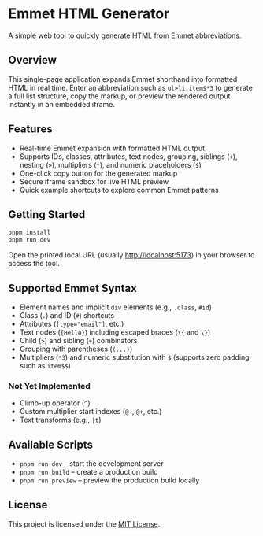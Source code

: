 # Emmet HTML Generator

A simple web tool to quickly generate HTML from Emmet abbreviations.

## Overview

This single-page application expands Emmet shorthand into formatted HTML in real time. Enter an abbreviation such as `ul>li.item$*3` to generate a full list structure, copy the markup, or preview the rendered output instantly in an embedded iframe.

## Features

- Real-time Emmet expansion with formatted HTML output
- Supports IDs, classes, attributes, text nodes, grouping, siblings (`+`), nesting (`>`), multipliers (`*`), and numeric placeholders (`$`)
- One-click copy button for the generated markup
- Secure iframe sandbox for live HTML preview
- Quick example shortcuts to explore common Emmet patterns

## Getting Started

```bash
pnpm install
pnpm run dev
```

Open the printed local URL (usually <http://localhost:5173>) in your browser to access the tool.

## Supported Emmet Syntax

- Element names and implicit `div` elements (e.g., `.class`, `#id`)
- Class (`.`) and ID (`#`) shortcuts
- Attributes (`[type="email"]`, etc.)
- Text nodes (`{Hello}`) including escaped braces (`\{` and `\}`)
- Child (`>`) and sibling (`+`) combinators
- Grouping with parentheses (`(...)`)
- Multipliers (`*3`) and numeric substitution with `$` (supports zero padding such as `item$$`)

### Not Yet Implemented

- Climb-up operator (`^`)
- Custom multiplier start indexes (`@-`, `@+`, etc.)
- Text transforms (e.g., `|t`)

## Available Scripts

- `pnpm run dev` – start the development server
- `pnpm run build` – create a production build
- `pnpm run preview` – preview the production build locally

## License

This project is licensed under the [MIT License](./LICENSE).

